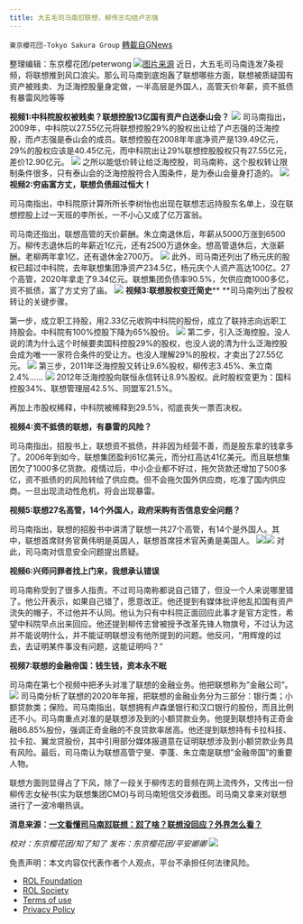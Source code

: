 ```yaml
---
title: 大五毛司马南怼联想，柳传志勾结卢志强
---
```

`東京櫻花団-Tokyo Sakura Group` [轉載自GNews](https://gnews.org/zh-hans/1688224/)

整理编辑：东京樱花团/peterwong
![](https://assets.gnews.org/wp-content/uploads/2021/11/image-605.png)[图片来源](https://www.google.com/imgres?imgurl=https%3A%2F%2Fp2.itc.cn%2Fq_70%2Fimages03%2F20210304%2Ffdc1db4820a4433a8fafd905b8b577d9.png&amp;imgrefurl=http%3A%2F%2Fwww.sohu.com%2Fa%2F454048064_363248&amp;tbnid=Ok20PNJ_bkwzQM&amp;vet=12ahUKEwiNkOL-m670AhUbG3IKHRj3A60QMygAegUIARCUAQ..i&amp;docid=C94c7juCwX_szM&amp;w=1076&amp;h=340&amp;itg=1&amp;q=%E8%81%94%E6%83%B3%E4%BA%8B%E5%8A%A1&amp;ved=2ahUKEwiNkOL-m670AhUbG3IKHRj3A60QMygAegUIARCUAQ)
近日，大五毛司马南连发7条视频，将联想推到风口浪尖。那么司马南到底炮轰了联想哪些方面，联想被质疑国有资产被贱卖、为泛海控股量身定做，一半高层是外国人，高管天价年薪，资不抵债有暴雷风险等等

**视频1:中科院股权被贱卖？联想控股13亿国有资产白送泰山会？**
![](https://assets.gnews.org/wp-content/uploads/2021/11/image-606.png)
司马南指出，2009年，中科院以27.55亿元将联想控股29%的股权出让给了卢志强的泛海控股，而卢志强是泰山会的成员。联想控股在2008年年底净资产是139.49亿元，29%的股权应该是40.45亿元，而中科院出让29%联想控股股权只有27.55亿元，差价12.90亿元。
![](https://assets.gnews.org/wp-content/uploads/2021/11/image-607.png)
之所以能低价转让给泛海控股，司马南称，这个股权转让限制条件很多，只有泰山会的泛海控股符合入围条件，是为泰山会量身打造的。
![](https://assets.gnews.org/wp-content/uploads/2021/11/image-608.png)
**视频2:穷庙富方丈，联想负债超过恒大！**

司马南指出，中科院原计算所所长李树怡也出现在联想志远持股东名单上，没在联想控股上过一天班的李所长，一不小心又成了亿万富翁。

司马南还指出，联想高管的天价薪酬。朱立南退休后，年薪从5000万涨到6500万。柳传志退休后的年薪近1亿元，还有2500万退休金。想高管退休后，大涨薪酬。老柳两年拿1亿，还有退休金2700万。
![](https://assets.gnews.org/wp-content/uploads/2021/11/image-609.png)
此外，司马南还列出了杨元庆的股权已超过中科院，去年联想集团净资产234.5亿，杨元庆个人资产高达100亿。27个高管，2020年拿走了9.34亿元。联想集团负债率90.5%，欠供应商1000多亿，资不抵债，富了方丈穷了庙。
![](https://assets.gnews.org/wp-content/uploads/2021/11/image-610.png)
**视频3:联想股权变迁简史****
**司马南列出了股权转让的关键步骤。

第一步，成立职工持股，用2.33亿元收购中科院的股份，成立了联持志向远职工持股会。中科院有100%控股下降为65%股份。
![](https://assets.gnews.org/wp-content/uploads/2021/11/image-611.png)
第二步，引入泛海控股。没人说的清为什么这个时候要卖国科控股29%的股权，也没人说的清为什么泛海控股会成为唯一一家符合条件的受让方。也没人理解29%的股权，才卖出了27.55亿元。
![](https://assets.gnews.org/wp-content/uploads/2021/11/image-612.png)
第三步，2011年泛海控股又转让9.6%股权，柳传志3.45%、朱立南2.4%……
![](https://assets.gnews.org/wp-content/uploads/2021/11/image-613.png)
2012年泛海控股向联恒永信转让8.9%股权。此时股权变更为：国科控股34%、联想管理层42.5%、同盟军21.5%。

再加上市股权稀释，中科院被稀释到29.5%，彻底丧失一票否决权。

**视频4:资不抵债的联想，有暴雷的风险？**

司马南指出，招股书上，联想资不抵债，并非因为经营不善，而是股东拿的钱拿多了。2006年到如今，联想集团盈利61亿美元，而分红高达41亿美元。而且联想集团欠了1000多亿货款。疫情过后，中小企业都不好过，拖欠货款还增加了500多亿，资不抵债的的风险转给了供应商。但不会拖欠国外供应商，吃准了国内供应商。一旦出现流动性危机，将会出现暴雷。

**视频5:联想27名高管，14个外国人，政府采购有否信息安全问题？**

司马南指出，联想的招股书中讲清了联想一共27个高管，有14个是外国人。其中，联想首席财务官黄伟明是英国人，联想首席技术官芮勇是美国人。
![](https://assets.gnews.org/wp-content/uploads/2021/11/image-614.png)![](https://assets.gnews.org/wp-content/uploads/2021/11/image-617.png)
对此，司马南对信息安全问题提出质疑。

**视频6:兴师问罪者找上门来，我想承认错误**

司马南称受到了很多人指责。不过司马南称都说自己错了，但没一个人来说哪里错了。他公开表示，如果自己错了，愿意改正。他还提到有媒体批评他乱扣国有资产流失的帽子，不过他并不认同。他认为只有中科院正面回应此事才是官方定性，希望中科院早点出来回应。他还提到柳传志曾被授予改革先锋人物旗号，不过认为这并不能说明什么，并不能证明联想没有他所提到的问题。他反问，“用辉煌的过去，去证明某件事没有问题，这能证明吗？”

**视频7:联想的金融帝国：钱生钱，资本永不眠**

司马南在第七个视频中把矛头对准了联想的金融业务。他把联想称为”金融公司”。
![](https://assets.gnews.org/wp-content/uploads/2021/11/image-616.png)
司马南分析了联想的2020年年报，把联想的金融业务分为三部分：银行类；小额贷款类；保险。司马南指出，联想拥有卢森堡银行和汉口银行的股份，而且比例还不小。司马南重点对准的是联想涉及到的小额贷款业务。他提到联想持有正奇金融86.85%股份，强调正奇金融的不良贷款率居高。他还提到联想持有卡拉科技、拉卡拉、翼龙贷股份，其中引用部分媒体报道意在证明联想涉及到小额贷款业务具有风险。最后，司马南认为联想高管宁旻、李蓬、朱立南是联想”金融帝国”的重要人物。

联想方面则显得占了下风，除了一段关于柳传志的音频在网上流传外，又传出一份柳传志女秘书(实为联想集团CMO)与司马南短信交涉截图。司马南又拿来对联想进行了一波冷嘲热讽。

**消息来源：[一文看懂司马南怼联想：怼了啥？联想没回应？外界怎么看？](http://news.cnfol.com/chanyejingji/20211123/29277143.shtml)**

*校对：东京樱花团/知了知了
发布：东京樱花团/平安卿卿*
![](https://assets.gnews.org/wp-content/uploads/2021/11/%E6%9C%80%E6%96%B0%E7%89%88.png)
 

免责声明：本文内容仅代表作者个人观点，平台不承担任何法律风险。

- [ROL Foundation](https://rolfoundation.org/)
- [ROL Society](https://rolsociety.org/)
- [Terms of use](https://gnews.org/terms-of-use-3/)
- [Privacy Policy](https://gnews.org/privacy-policy/)
